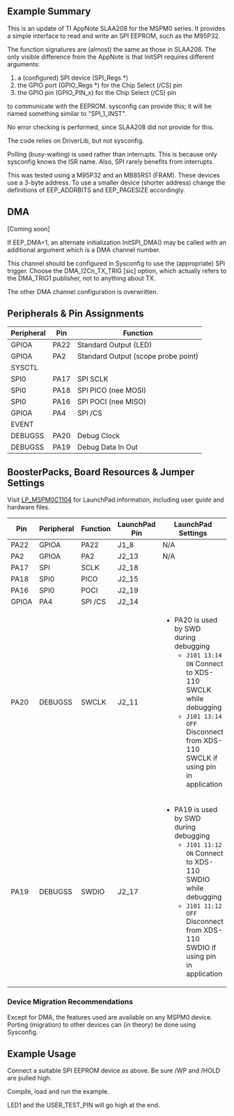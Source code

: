 ## Example Summary

This is an update of TI AppNote SLAA208 for the MSPM0 series. 
It provides a simple interface to read and write an SPI EEPROM, such as the M95P32.

The function signatures are (almost) the same as those in SLAA208. 
The only visible difference from the AppNote is that InitSPI requires different arguments:
1. a (configured) SPI device (SPI_Regs *)
2. the GPIO port (GPIO_Regs *) for the Chip Select (/CS) pin
3. the GPIO pin (GPIO_PIN_x) for the Chip Select (/CS) pin

to communicate with the EEPROM. sysconfig can provide this; it will be named something similar to "SPI_1_INST".

No error checking is performed, since SLAA208 did not provide for this.

The code relies on DriverLib, but not sysconfig.

Polling  (busy-waiting) is used rather than interrupts. This is because only sysconfig knows the ISR name. 
Also, SPI rarely benefits from interrupts. 

This was tested using a M95P32 and an MB85RS1 (FRAM). These devices use a 3-byte address.
To use a smaller device (shorter address) change the definitions of EEP_ADDRBITS and EEP_PAGESIZE accordingly.

## DMA
[Coming soon]

If EEP_DMA=1, an alternate initialization InitSPI_DMA() may be called with an additional argument which is a DMA channel number.

This channel should be configured in Sysconfig to use the (appropriate) SPI trigger. 
Choose the DMA_I2Cn_TX_TRIG [sic] option, which actually refers to the DMA_TRIG1 publisher, not to anything about TX. 

The other DMA channel configuration is overwritten.

## Peripherals & Pin Assignments

| Peripheral | Pin | Function |
| --- | --- | --- |
| GPIOA | PA22 | Standard Output (LED) |
| GPIOA | PA2 | Standard Output (scope probe point) |
| SYSCTL |  |  |
| SPI0 | PA17 | SPI SCLK |
| SPI0 | PA18 | SPI PICO (nee MOSI) |
| SPI0 | PA16 | SPI POCI (nee MISO) |
| GPIOA | PA4 | SPI /CS |
| EVENT |  |  |
| DEBUGSS | PA20 | Debug Clock |
| DEBUGSS | PA19 | Debug Data In Out |

## BoosterPacks, Board Resources & Jumper Settings

Visit [LP_MSPM0C1104](https://www.ti.com/tool/LP-MSPM0C1104) for LaunchPad information, including user guide and hardware files.

| Pin | Peripheral | Function | LaunchPad Pin | LaunchPad Settings |
| --- | --- | --- | --- | --- |
| PA22 | GPIOA | PA22    | J1_8  | N/A |
| PA2  | GPIOA | PA2     | J2_13 | N/A |
| PA17 | SPI   | SCLK    | J2_18 |
| PA18 | SPI0  | PICO    | J2_15 |
| PA16 | SPI0  | POCI    | J2_19 |
| GPIOA | PA4  | SPI /CS | J2_14 |
| PA20 | DEBUGSS | SWCLK | J2_11 | <ul><li>PA20 is used by SWD during debugging<br><ul><li>`J101 13:14 ON` Connect to XDS-110 SWCLK while debugging<br><li>`J101 13:14 OFF` Disconnect from XDS-110 SWCLK if using pin in application</ul></ul> |
| PA19 | DEBUGSS | SWDIO | J2_17 | <ul><li>PA19 is used by SWD during debugging<br><ul><li>`J101 11:12 ON` Connect to XDS-110 SWDIO while debugging<br><li>`J101 11:12 OFF` Disconnect from XDS-110 SWDIO if using pin in application</ul></ul> |

### Device Migration Recommendations
Except for DMA, the features used are available on any MSPM0 device.
Porting (migration) to other devices can (in theory) be done using Sysconfig.

## Example Usage
Connect a suitable SPI EEPROM device as above. 
Be sure  /WP and /HOLD are pulled high.

Compile, load and run the example.

LED1 and the USER_TEST_PIN will go high at the end.
